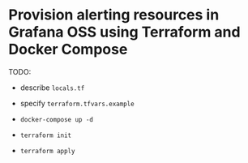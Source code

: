 # Provision alerting resources in Grafana OSS using Terraform and Docker Compose

TODO:

- describe `locals.tf`
- specify `terraform.tfvars.example`
- `docker-compose up -d`

- `terraform init`

- `terraform apply`
